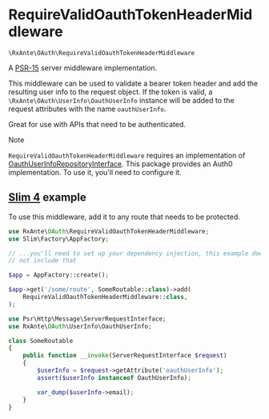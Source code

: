 # RequireValidOauthTokenHeaderMiddleware

`\RxAnte\OAuth\RequireValidOauthTokenHeaderMiddleware`

A [PSR-15](https://github.com/php-fig/http-server-middleware) server middleware implementation.

This middleware can be used to validate a bearer token header and add the resulting user info to the request object. If the token is valid, a `\RxAnte\OAuth\UserInfo\OauthUserInfo` instance will be added to the request attributes with the name `oauthUserInfo`.

Great for use with APIs that need to be authenticated.

> [!NOTE]
> `RequireValidOauthTokenHeaderMiddleware` requires an implementation of [OauthUserInfoRepositoryInterface](oauth-user-info-repository-interface.md). This package provides an Auth0 implementation. To use it, you'll need to configure it.

## [Slim 4](https://www.slimframework.com) example

To use this middleware, add it to any route that needs to be protected.

```php
use RxAnte\OAuth\RequireValidOauthTokenHeaderMiddleware;
use Slim\Factory\AppFactory;

// ...you'll need to set up your dependency injection, this example does
// not include that

$app = AppFactory::create();

$app->get('/some/route', SomeRoutable::class)->add(
    RequireValidOauthTokenHeaderMiddleware::class,
);
```

```php
use Psr\Http\Message\ServerRequestInterface;
use RxAnte\OAuth\UserInfo\OauthUserInfo;

class SomeRoutable
{
    public function __invoke(ServerRequestInterface $request)
    {
        $userInfo = $request->getAttribute('oauthUserInfo');
        assert($userInfo instanceof OauthUserInfo);

        var_dump($userInfo->email);
    }
}
```
